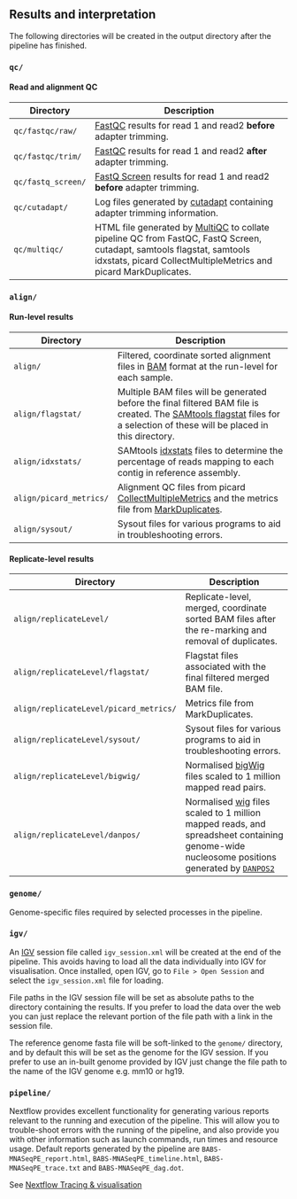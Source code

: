 
## Results and interpretation

The following directories will be created in the output directory after the pipeline has finished.

### `qc/`

#### Read and alignment QC

| Directory          | Description                                                                                                                                                                                                       |
|--------------------|-------------------------------------------------------------------------------------------------------------------------------------------------------------------------------------------------------------------|
| `qc/fastqc/raw/`   | [FastQC](https://www.bioinformatics.babraham.ac.uk/projects/fastqc/) results for read 1 and read2 **before** adapter trimming.                                                                                    |
| `qc/fastqc/trim/`  | [FastQC](https://www.bioinformatics.babraham.ac.uk/projects/fastqc/) results for read 1 and read2 **after** adapter trimming.                                                                                     |
| `qc/fastq_screen/` | [FastQ Screen](https://www.bioinformatics.babraham.ac.uk/projects/fastq_screen/) results for read 1 and read2 **before** adapter trimming.                                                                        |
| `qc/cutadapt/`     | Log files generated by [cutadapt](http://cutadapt.readthedocs.io/en/stable/installation.html) containing adapter trimming information.                                                                            |
| `qc/multiqc/`      | HTML file generated by [MultiQC](http://multiqc.info/) to collate pipeline QC from FastQC, FastQ Screen, cutadapt, samtools flagstat, samtools idxstats, picard CollectMultipleMetrics and picard MarkDuplicates. |

### `align/`

#### Run-level results

| Directory               | Description                                                                                                                                                                                                                                 |
|-------------------------|---------------------------------------------------------------------------------------------------------------------------------------------------------------------------------------------------------------------------------------------|
| `align/`                | Filtered, coordinate sorted alignment files in [BAM](https://samtools.github.io/hts-specs/SAMv1.pdf) format at the run-level for each sample.                                                                                               |
| `align/flagstat/`       | Multiple BAM files will be generated before the final filtered BAM file is created. The [SAMtools flagstat](http://www.htslib.org/doc/samtools.html) files for a selection of these will be placed in this directory.                       |
| `align/idxstats/`       | SAMtools [idxstats](http://www.htslib.org/doc/samtools.html) files to determine the percentage of reads mapping to each contig in reference assembly.                                                                                       |
| `align/picard_metrics/` | Alignment QC files from picard [CollectMultipleMetrics](https://broadinstitute.github.io/picard/command-line-overview.html) and the metrics file from [MarkDuplicates](https://broadinstitute.github.io/picard/command-line-overview.html). |
| `align/sysout/`         | Sysout files for various programs to aid in troubleshooting errors.                                                                                                                                                                         |

#### Replicate-level results

| Directory                                                    | Description                                                                                                                                                                                                                                  |
|--------------------------------------------------------------|----------------------------------------------------------------------------------------------------------------------------------------------------------------------------------------------------------------------------------------------|
| `align/replicateLevel/`                                      | Replicate-level, merged, coordinate sorted BAM files after the re-marking and removal of duplicates.                                                                                                                                         |
| `align/replicateLevel/flagstat/`                             | Flagstat files associated with the final filtered merged BAM file.                                                                                                                                                                           |
| `align/replicateLevel/picard_metrics/`                       | Metrics file from MarkDuplicates.                                                                                                                                                                                                            |
| `align/replicateLevel/sysout/`                               | Sysout files for various programs to aid in troubleshooting errors.                                                                                                                                                                          |
| `align/replicateLevel/bigwig/`                               | Normalised [bigWig](https://genome.ucsc.edu/goldenpath/help/bigWig.html) files scaled to 1 million mapped read pairs.                                                                                                                        |
| `align/replicateLevel/danpos/`                               | Normalised [wig](https://genome.ucsc.edu/goldenpath/help/wiggle.html) files scaled to 1 million mapped reads, and spreadsheet containing genome-wide nucleosome positions generated by [`DANPOS2`](https://sites.google.com/site/danposdoc/) |

### `genome/`

Genome-specific files required by selected processes in the pipeline.

### `igv/`

An [IGV](https://software.broadinstitute.org/software/igv/) session file called `igv_session.xml` will be created at the end of the pipeline. This avoids having to load all the data individually into IGV for visualisation. Once installed, open IGV, go to `File > Open Session` and select the `igv_session.xml` file for loading.

File paths in the IGV session file will be set as absolute paths to the directory containing the results. If you prefer to load the data over the web you can just replace the relevant portion of the file path with a link in the session file.

The reference genome fasta file will be soft-linked to the `genome/` directory, and by default this will be set as the genome for the IGV session. If you prefer to use an in-built genome provided by IGV just change the file path to the name of the IGV genome e.g. mm10 or hg19.   

### `pipeline/`

Nextflow provides excellent functionality for generating various reports relevant to the running and execution of the pipeline. This will allow you to trouble-shoot errors with the running of the pipeline, and also provide you with other information such as launch commands, run times and resource usage. Default reports generated by the pipeline are `BABS-MNASeqPE_report.html`, `BABS-MNASeqPE_timeline.html`, `BABS-MNASeqPE_trace.txt` and `BABS-MNASeqPE_dag.dot`.

See [Nextflow Tracing & visualisation](https://www.nextflow.io/docs/latest/tracing.html)

